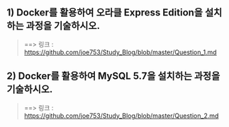 ## 1) Docker를 활용하여 오라클 Express Edition을 설치하는 과정을 기술하시오. <br/>
> ==> 링크 : https://github.com/joe753/Study_Blog/blob/master/Question_1.md
## 2) Docker를 활용하여 MySQL 5.7을 설치하는 과정을 기술하시오. <br/>
> ==> 링크 : https://github.com/joe753/Study_Blog/blob/master/Question_2.md

